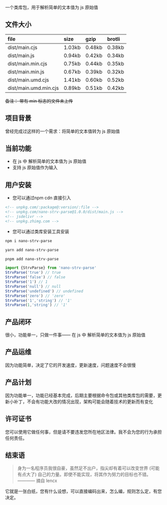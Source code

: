 一个类库包，用于解析简单的文本值为 js 原始值

## 文件大小

file | size | gzip | brotli
:---- | :---- | :---- | :----
dist/main.cjs | 1.03kb | 0.48kb | 0.38kb
dist/main.js | 0.94kb | 0.42kb | 0.34kb
dist/main.min.cjs | 0.75kb | 0.44kb | 0.35kb
dist/main.min.js | 0.67kb | 0.39kb | 0.32kb
dist/main.umd.cjs | 1.41kb | 0.60kb | 0.52kb
dist/main.umd.min.cjs | 0.89kb | 0.51kb | 0.42kb

~~备注： 带有 min 标志的文件未上传~~

## 项目背景

曾经完成过这样的一个需求：将简单的文本值转为 js 原始值

## 当前功能

- 在 js 中 解析简单的文本值为 js 原始值 
- 支持 js 原始值作为输入

## 用户安装

- 您可以通过npm cdn 直接引入
```html
<!-- unpkg.com/:package@:version/:file -->
<!-- unpkg.com/nano-strv-parse@1.0.0/dist/main.js -->
<!-- jsdelivr -->
<!-- unpkg.zhimg.com -->
```

- 您可以通过类库安装工具安装
```bash
npm i nano-strv-parse
```

```bash
yarn add nano-strv-parse
```

```bash
pnpm add nano-strv-parse
```

```ts
import {StrvParse} from 'nano-strv-parse'
StrvParse('true') // true
StrvParse('false') // false
StrvParse('1') // 1
StrvParse('null') // null
StrvParse('undefined') // undefined
StrvParse('zero') // 'zero'
StrvParse('1','string') // '1'
StrvParse(1,'string') // '1'
```

## 产品闭环

很小，功能单一，只做一件事—— 在 js 中 解析简单的文本值为 js 原始值

## 产品运维

因为功能简单，决定了它的开发速度，更新速度，问题速度不会很慢

## 产品计划

因为功能单一，功能已经基本完成，后期主要根据命令包或其他类库包的需要，更新小补丁，不会有功能大改的情况出现，架构可能会随着技术的更新而有变化

## 许可证书

您可以使用它做任何事，但是请不要违发您所在地区法律。我不会为您的行为承担任何责任。

## 结束语

> 身为一名程序员我很自豪，虽然足不出户，指尖却有着可以改变世界 (可能有点大了) 自己的力量。即使不能实现，将其作为努力的目标也不错。———— 摘自 lencx

它就是一张白纸，您有什么设想，可以直接编码出来，怎么编，规则怎么定，有您决定。